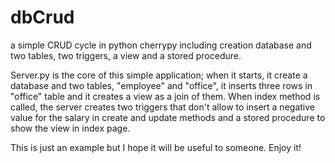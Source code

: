 # dbCrud
a simple CRUD cycle in python cherrypy including creation database and two tables, two triggers, a view and a stored procedure.

Server.py is the core of this simple application; when it starts, it create a database and two tables, "employee" and "office", it inserts three rows in "office" table and it creates a view as a join of them.
When index method is called, the server creates two triggers that don't allow to insert a negative value for the salary in create and update methods and a stored procedure to show the view in index page.

This is just an example but I hope it will be useful to someone.
Enjoy it!
